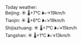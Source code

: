 Today weather:  
Beijing: ☀️ 🌡️+7°C 🌬️→19km/h  
Tianjin: ☀️ 🌡️+6°C 🌬️↘19km/h  
Shijiazhuang: ☀️ 🌡️+7°C 🌬️↘15km/h  
Tangshan: ☀️ 🌡️+1°C 🌬️↘13km/h  
